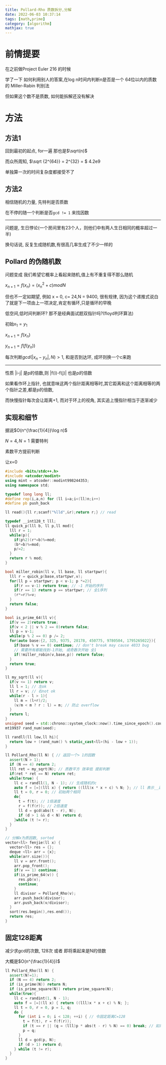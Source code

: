 ```yaml
---
title: Pollard-Rho 质数拆分,分解
date: 2022-06-03 10:37:14
tags: [math,prime]
category: [algorithm]
mathjax: true
---
```


# 前情提要

在之前做Project Euler 216 的时候

学了一下 如何利用别人的答案,在log n时间内判断n是否是一个 64位以内的质数的 Miller-Rabin 判别法

但如果这个数不是质数, 如何能拆解还没有解决

# 方法

## 方法1

回到最初的起点, for一遍 那也是$\sqrt(n)$

而众所周知, $\sqrt {2^{64}} = 2^{32} = $ 4.2e9

单独算一次的时间复杂度都接受不了

## 方法2

相信随机的力量, 先特判是否质数

在不停的随一个判断是否`gcd != 1` 来找因数

---

问题是, 生日悖论(一个房间里有23个人，则他们中有两人生日相同的概率超过一半)

换句话说, 反复生成随机数,有很高几率生成了不少一样的

## Pollard 的伪随机数

问题变成 我们希望它概率上看起来随机,值上有不重复得不那么随机

$x_{n+1} = f(x_n) = (x_n^2 + c) mod N$

但也不一定如期望, 例如 x = 0, c= 24,N = 9400, 很有规律, 因为这个递推式说白了就是下一项由上一项决定,肯定有循环,只是循环的早晚

低空间,低时间判断环? 那不是经典面试题双指针吗?(floyd判环算法)

初始$x_1 = y_1$

$x_{n+1} = f(x_n)$

$y_{n+1} = f(f(y_n))$

每次判断$gcd(|x_n - y_n|,N) > 1$, 和是否到达环, 成环则换一个c来跑

---

性质 |i-j| 是p的倍数,则 |f(i)-f(j)| 也是p的倍数

如果看作环上指针, 也就意味这两个指针距离相等时,其它距离和这个距离相等的两个指针之差,都是p的倍数,

而快慢指针每次会让距离+1, 而对于环上的视角, 其实追上慢指针相当于逐渐减少

## 实现和细节

据说$O(n^{\frac{1}{4}}\log n)$

$N = 4,N = 1$ 需要特判

素数平方提前判断

让x=0

```cpp
#include <bits/stdc++.h>
#include <atcoder/modint>
using mint = atcoder::modint998244353;
using namespace std;

typedef long long ll;
#define rep(i,a,n) for (ll i=a;i<(ll)n;i++)
#define pb push_back

ll read(){ll r;scanf("%lld",&r);return r;} // read

typedef __int128_t lll;
ll quick_p(lll b, ll p,ll mod){
  lll r = 1;
  while(p){
    if(p%2)(r*=b)%=mod;
    (b*=b)%=mod;
    p/=2;
  }
  return r % mod;
}

bool miller_robin(ll v, ll base, ll startpwr){
  lll r = quick_p(base,startpwr,v);
  for(ll p = startpwr; p < v-1; p *=2){
    if(r == v-1) return true; // -1 开始的序列
    if(r == 1) return p == startpwr; // 全1序列
    (r*=r)%=v;
  }
  return false;
}

bool is_prime_64(ll v){
  if(v == 2)return true;
  if(v < 2 || v % 2 == 0)return false;
  ll p = v-1;
  while(p % 2 == 0) p /= 2;
  for(auto base:{2, 325, 9375, 28178, 450775, 9780504, 1795265022}){
    if(base % v == 0) continue; // don't break may cause 4033 bug
    // 需要所有都能找到-1开始, 或奇数次开始 全1
    if(!miller_robin(v,base,p)) return false;
  }
  return true;
}

ll my_sqrt(ll v){
  if(v <= 1) return v;
  ll l = 1; // 左ok
  ll r = v; // 右not ok
  while(r - l > 1){
    ll m = (l+r)/2;
    (v/m < m ? r : l) = m; // 防止 overflow
  }
  return l;
}
unsigned seed = std::chrono::system_clock::now().time_since_epoch().count();
mt19937 rand_num(seed);

ll randll(ll low,ll hi){
  return low + (rand_num() % static_cast<ll>(hi - low + 1));
}

ll Pollard_Rho(ll N) { // 返回一个> 1的因数
  assert(N > 1);
  if (N == 4) return 2;
  lll ret = my_sqrt(N); // 质数平方 效率低 提前判断
  if(ret * ret == N) return ret;
  while(true) {
    ll c = randll(1, N - 1); // 生成随机的c
    auto f = [=](lll x) { return ((lll)x * x + c) % N; }; // ll 表示__int128，防溢出
    ll t = 0, r = 0; // 初始两个相同
    do{
      t = f(t); // 1倍速度
      r = f(f(r)); // 2倍速度
      ll d = gcd(abs(t - r), N);
      if (d > 1 && d < N) return d;
    }while (t != r);
  }
}

// 分解x为质因数, sorted
vector<ll> fenjie(ll x) {
  vector<ll> res = {};
  deque <ll> arr = {x};
  while(arr.size()){
    ll v = arr.front();
    arr.pop_front();
    if(v == 1) continue;
    if(is_prime_64(v)) {
      res.pb(v);
      continue;
    }
    ll divisor = Pollard_Rho(v);
    arr.push_back(divisor);
    arr.push_back(v/divisor);
  }
  sort(res.begin(),res.end());
  return res;
}
```

## 固定128距离

减少求gcd的次数, 128次 或者 即将乘起来是N的倍数

大概是$O(n^{\frac{1}{4}})$

```cpp
ll Pollard_Rho(ll N) {
  assert(N!=1);
  if (N == 4) return 2;
  if (is_prime(N)) return N;
  if (is_prime_square(N)) return prime_square(N);
  while(true){
    ll c = randint(1, N - 1);
    auto f = [=](ll x) { return ((lll)x * x + c) % N; };
    ll t = 0, r = 0, p = 1, q;
    do {
      for (int i = 0; i < 128; ++i) { // 令固定距离C=128
        t = f(t), r = f(f(r));
        if (t == r || (q = (lll)p * abs(t - r) % N) == 0) break; // 如果发现环，或者积即将为0，退出
        p = q;
      }
      ll d = gcd(p, N);
      if (d > 1) return d;
    } while (t != r);
  }
}
```

